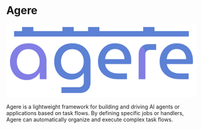 # Agere

![logo](https://github.com/happyapplehorse/gptui-assets/blob/main/imgs/agere_logo_transparent.png)

Agere is a lightweight framework for building and driving AI agents or applications based on task flows.
By defining specific jobs or handlers, Agere can automatically organize and execute complex task flows.
